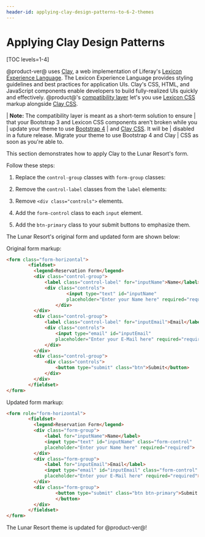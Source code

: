 ```yaml
---
header-id: applying-clay-design-patterns-to-6-2-themes
---
```


# Applying Clay Design Patterns

[TOC levels=1-4]

@product-ver@ uses [Clay](https://clayui.com/), a web implementation of 
Liferay's [Lexicon Experience Language](https://lexicondesign.io/). The Lexicon 
Experience Language provides styling guidelines and best practices for 
application UIs. Clay's CSS, HTML, and JavaScript components enable developers 
to build fully-realized UIs quickly and effectively. @product@'s 
[compatibility layer](/docs/7-2/tutorials/-/knowledge_base/t/using-the-bootstrap-3-lexicon-css-compatibility-layer) 
let's you use [Lexicon CSS](https://lexiconcss.wedeploy.io/) markup alongside 
[Clay CSS](https://clayui.com/). 

| **Note:** The compatibility layer is meant as a short-term solution to ensure 
| that your Bootstrap 3 and Lexicon CSS components aren't broken while you 
| update your theme to use [Bootstrap 4](https://getbootstrap.com/docs/4.3/migration/) 
| and [Clay CSS](https://clayui.com/docs/css-framework/scss.html). It will be 
| disabled in a future release. Migrate your theme to use Bootstrap 4 and Clay 
| CSS as soon as you're able to. 

This section demonstrates how to apply Clay to the Lunar Resort's form. 

Follow these steps:

1.  Replace the `control-group` classes with `form-group` classes:

2.  Remove the `control-label` classes from the `label` elements:

3.  Remove `<div class="controls">` elements.

4.  Add the `form-control` class to each `input` element.

5.  Add the `btn-primary` class to your submit buttons to emphasize them.

The Lunar Resort's original form and updated form are shown below:

Original form markup:

```html
<form class="form-horizontal">
        <fieldset>
          <legend>Reservation Form</legend>
          <div class="control-group">
              <label class="control-label" for="inputName">Name</label>
              <div class="controls">
                      <input type="text" id="inputName"
                      placeholder="Enter your Name here" required="required">
                  </div>
          </div>
          <div class="control-group">
              <label class="control-label" for="inputEmail">Email</label>
              <div class="controls">
                  <input type="email" id="inputEmail"
                  placeholder="Enter your E-Mail here" required="required">
              </div>
          </div>
          <div class="control-group">
              <div class="controls">
                  <button type="submit" class="btn">Submit</button>
              </div>
          </div>
        </fieldset>
</form>
```

Updated form markup:

```html
<form role="form-horizontal">
        <fieldset>
          <legend>Reservation Form</legend>
          <div class="form-group">
              <label for="inputName">Name</label>
              <input type="text" id="inputName" class="form-control"
              placeholder="Enter your Name here" required="required">
          </div>
          <div class="form-group">
              <label for="inputEmail">Email</label>
              <input type="email" id="inputEmail" class="form-control"
              placeholder="Enter your E-Mail here" required="required">
          </div>
          <div class="form-group">
                  <button type="submit" class="btn btn-primary">Submit
                  </button>
          </div>
        </fieldset>
</form>
```

The Lunar Resort theme is updated for @product-ver@! 
